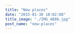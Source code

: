 ```yaml
---
title: "New places"
date: "2015-01-30 18:02:08"
title_image: "./IMG_4886.jpg"
post_name: "new-places"
---
```



